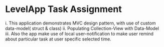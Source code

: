 # LevelApp Task Assignment

i. This application demonstrates MVC design pattern, with use of custom data-model( struct &amp; class)
ii. Populating Collection-View with Data-Model
iii. Also the app make use of local user-notification to make user remind about particular task at user specific selected time.
